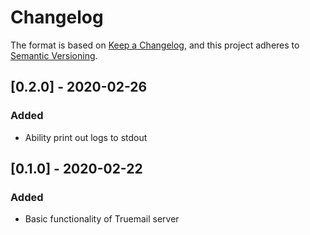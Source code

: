 # Changelog
The format is based on [Keep a Changelog](https://keepachangelog.com/en/1.0.0/), and this project adheres to [Semantic Versioning](https://semver.org/spec/v2.0.0.html).

## [0.2.0] - 2020-02-26
### Added
- Ability print out logs to stdout

## [0.1.0] - 2020-02-22
### Added
- Basic functionality of Truemail server
